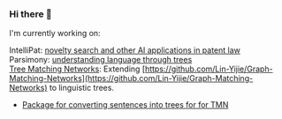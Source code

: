 ### Hi there 👋

<!--
**jlunder00/jlunder00** is a ✨ _special_ ✨ repository because its `README.md` (this file) appears on your GitHub profile.

Here are some ideas to get you started:

- 🔭 I’m currently working on ...
- 🌱 I’m currently learning ...
- 👯 I’m looking to collaborate on ...
- 🤔 I’m looking for help with ...
- 💬 Ask me about ...
- 📫 How to reach me: ...
- 😄 Pronouns: ...
- ⚡ Fun fact: ...
-->
I'm currently working on:    

IntelliPat: [novelty search and other AI applications in patent law](https://console.intellipat.ai)    
Parsimony: [understanding language through trees](https://p7y.ai)    
[Tree Matching Networks](https://github.com/jlunder00/Tree-Matching-Networks): Extending [https://github.com/Lin-Yijie/Graph-Matching-Networks](https://github.com/Lin-Yijie/Graph-Matching-Networks) to linguistic trees.   
  * [Package for converting sentences into trees for for TMN](https://github.com/jlunder00/TMN_DataGen)
